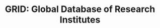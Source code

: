---
bigquery: https://console.cloud.google.com/bigquery?p=grid-ac&page=table&d=data&t=research_orgs&project=sheets-management-319211
contributors:
- Digital Science & Research Solutions Ltd
cost: None
description: 'GRID is a free and openly available global database of over 100,000
  research-related organisations, including healthcare organizations, companies, governments,
  non-profits, each provided with a unique and persistent identifier. In addition
  to IDs and names, the data is augmented with with locations, addresses, hierarchical
  structures and much more.


  Open IDs such as GeoNames IDs, NUTS3 regions, WikiData IDs, CrossRef Open Funder
  Registry IDs, ISNI and link to country specific IDs like UCAS codes, UKPRN numbers,
  HESA codes are used. '
documentation: 'https://www.grid.ac/pages/policies '
last_edit: Sun, 17 Aug 2025 13:21:17 GMT
location: https://www.grid.ac/
maintained_by: contact@grid.ac, Digital Science
open_access: 'FALSE'
schema_fields: '[]'
slug: grid
tags:
- disambiguation
- geography
- institutions
terms_of_use: CC0 Creative Commons license
title: 'GRID: Global Database of Research Institutes'
uuid: fbd6c408-e2b1-4581-8cdb-e1bca46146f7
versioning: 'TRUE'
---